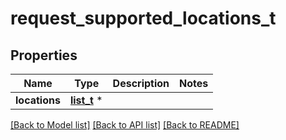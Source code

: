 # request_supported_locations_t

## Properties
Name | Type | Description | Notes
------------ | ------------- | ------------- | -------------
**locations** | [**list_t**](request_location.md) \* |  | 

[[Back to Model list]](../README.md#documentation-for-models) [[Back to API list]](../README.md#documentation-for-api-endpoints) [[Back to README]](../README.md)


